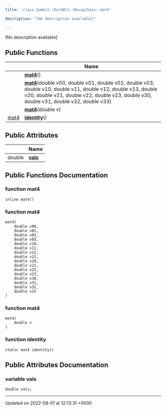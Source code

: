 ```yaml
---
title: 'class Gambit::DarkBit::DecayChain::mat4'

description: "[No description available]"

---
```









[No description available]

## Public Functions

|                | Name           |
| -------------- | -------------- |
| | **[mat4](/documentation/code/classes/classgambit_1_1darkbit_1_1decaychain_1_1mat4/#function-mat4)**() |
| | **[mat4](/documentation/code/classes/classgambit_1_1darkbit_1_1decaychain_1_1mat4/#function-mat4)**(double v00, double v01, double v02, double v03, double v10, double v11, double v12, double v13, double v20, double v21, double v22, double v23, double v30, double v31, double v32, double v33) |
| | **[mat4](/documentation/code/classes/classgambit_1_1darkbit_1_1decaychain_1_1mat4/#function-mat4)**(double v) |
| [mat4](/documentation/code/classes/classgambit_1_1darkbit_1_1decaychain_1_1mat4/) | **[identity](/documentation/code/classes/classgambit_1_1darkbit_1_1decaychain_1_1mat4/#function-identity)**() |

## Public Attributes

|                | Name           |
| -------------- | -------------- |
| double | **[vals](/documentation/code/classes/classgambit_1_1darkbit_1_1decaychain_1_1mat4/#variable-vals)**  |

## Public Functions Documentation

### function mat4

```
inline mat4()
```


### function mat4

```
mat4(
    double v00,
    double v01,
    double v02,
    double v03,
    double v10,
    double v11,
    double v12,
    double v13,
    double v20,
    double v21,
    double v22,
    double v23,
    double v30,
    double v31,
    double v32,
    double v33
)
```


### function mat4

```
mat4(
    double v
)
```


### function identity

```
static mat4 identity()
```


## Public Attributes Documentation

### variable vals

```
double vals;
```


-------------------------------

Updated on 2022-08-01 at 12:13:31 +0000
